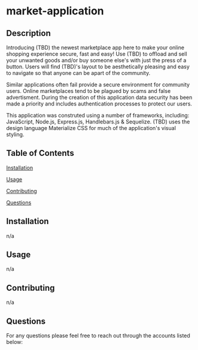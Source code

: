 # market-application

## Description

Introducing (TBD) the newest marketplace app here to make your online shopping experience secure, fast and easy! Use (TBD) to offload and sell your unwanted goods and/or buy someone else's with just the press of a button. Users will find (TBD)'s layout to be aesthetically pleasing and easy to navigate so that anyone can be apart of the community. 

Similar applications often fail provide a secure environment for community users. Online marketplaces tend to be plagued by scams and false advertisment. During the creation of this application data security has been made a priority and includes authentication processes to protect our users. 

This application was construted using a number of frameworks, including: JavaScript, Node.js, Express.js, Handlebars.js & Sequelize. (TBD) uses the design language Materialize CSS for much of the application's visual styling.  


## Table of Contents

[Installation](#installation)

[Usage](#usage)

[Contributing](#contributing)

[Questions](#questions)

## Installation 
  
  n/a
  
## Usage
  
  n/a

## Contributing 
  
  n/a

## Questions

For any questions please feel free to reach out through the accounts listed below:
